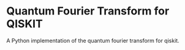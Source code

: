 # Quantum Fourier Transform for QISKIT

A Python implementation of the quantum fourier transform for qiskit.
